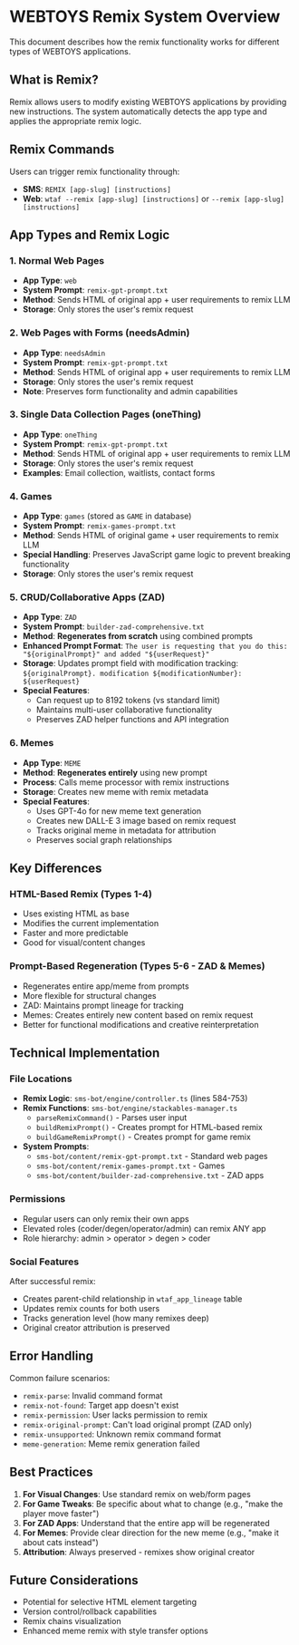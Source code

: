 # WEBTOYS Remix System Overview

This document describes how the remix functionality works for different types of WEBTOYS applications.

## What is Remix?

Remix allows users to modify existing WEBTOYS applications by providing new instructions. The system automatically detects the app type and applies the appropriate remix logic.

## Remix Commands

Users can trigger remix functionality through:
- **SMS**: `REMIX [app-slug] [instructions]`
- **Web**: `wtaf --remix [app-slug] [instructions]` or `--remix [app-slug] [instructions]`

## App Types and Remix Logic

### 1. Normal Web Pages
- **App Type**: `web`
- **System Prompt**: `remix-gpt-prompt.txt`
- **Method**: Sends HTML of original app + user requirements to remix LLM
- **Storage**: Only stores the user's remix request

### 2. Web Pages with Forms (needsAdmin)
- **App Type**: `needsAdmin`
- **System Prompt**: `remix-gpt-prompt.txt`
- **Method**: Sends HTML of original app + user requirements to remix LLM
- **Storage**: Only stores the user's remix request
- **Note**: Preserves form functionality and admin capabilities

### 3. Single Data Collection Pages (oneThing)
- **App Type**: `oneThing`
- **System Prompt**: `remix-gpt-prompt.txt`
- **Method**: Sends HTML of original app + user requirements to remix LLM
- **Storage**: Only stores the user's remix request
- **Examples**: Email collection, waitlists, contact forms

### 4. Games
- **App Type**: `games` (stored as `GAME` in database)
- **System Prompt**: `remix-games-prompt.txt`
- **Method**: Sends HTML of original game + user requirements to remix LLM
- **Special Handling**: Preserves JavaScript game logic to prevent breaking functionality
- **Storage**: Only stores the user's remix request

### 5. CRUD/Collaborative Apps (ZAD)
- **App Type**: `ZAD`
- **System Prompt**: `builder-zad-comprehensive.txt`
- **Method**: **Regenerates from scratch** using combined prompts
- **Enhanced Prompt Format**: `The user is requesting that you do this: "${originalPrompt}" and added "${userRequest}"`
- **Storage**: Updates prompt field with modification tracking: `${originalPrompt}. modification ${modificationNumber}: ${userRequest}`
- **Special Features**:
  - Can request up to 8192 tokens (vs standard limit)
  - Maintains multi-user collaborative functionality
  - Preserves ZAD helper functions and API integration

### 6. Memes
- **App Type**: `MEME`
- **Method**: **Regenerates entirely** using new prompt
- **Process**: Calls meme processor with remix instructions
- **Storage**: Creates new meme with remix metadata
- **Special Features**:
  - Uses GPT-4o for new meme text generation
  - Creates new DALL-E 3 image based on remix request
  - Tracks original meme in metadata for attribution
  - Preserves social graph relationships

## Key Differences

### HTML-Based Remix (Types 1-4)
- Uses existing HTML as base
- Modifies the current implementation
- Faster and more predictable
- Good for visual/content changes

### Prompt-Based Regeneration (Types 5-6 - ZAD & Memes)
- Regenerates entire app/meme from prompts
- More flexible for structural changes
- ZAD: Maintains prompt lineage for tracking
- Memes: Creates entirely new content based on remix request
- Better for functional modifications and creative reinterpretation

## Technical Implementation

### File Locations
- **Remix Logic**: `sms-bot/engine/controller.ts` (lines 584-753)
- **Remix Functions**: `sms-bot/engine/stackables-manager.ts`
  - `parseRemixCommand()` - Parses user input
  - `buildRemixPrompt()` - Creates prompt for HTML-based remix
  - `buildGameRemixPrompt()` - Creates prompt for game remix
- **System Prompts**:
  - `sms-bot/content/remix-gpt-prompt.txt` - Standard web pages
  - `sms-bot/content/remix-games-prompt.txt` - Games
  - `sms-bot/content/builder-zad-comprehensive.txt` - ZAD apps

### Permissions
- Regular users can only remix their own apps
- Elevated roles (coder/degen/operator/admin) can remix ANY app
- Role hierarchy: admin > operator > degen > coder

### Social Features
After successful remix:
- Creates parent-child relationship in `wtaf_app_lineage` table
- Updates remix counts for both users
- Tracks generation level (how many remixes deep)
- Original creator attribution is preserved

## Error Handling

Common failure scenarios:
- `remix-parse`: Invalid command format
- `remix-not-found`: Target app doesn't exist
- `remix-permission`: User lacks permission to remix
- `remix-original-prompt`: Can't load original prompt (ZAD only)
- `remix-unsupported`: Unknown remix command format
- `meme-generation`: Meme remix generation failed

## Best Practices

1. **For Visual Changes**: Use standard remix on web/form pages
2. **For Game Tweaks**: Be specific about what to change (e.g., "make the player move faster")
3. **For ZAD Apps**: Understand that the entire app will be regenerated
4. **For Memes**: Provide clear direction for the new meme (e.g., "make it about cats instead")
5. **Attribution**: Always preserved - remixes show original creator

## Future Considerations

- Potential for selective HTML element targeting
- Version control/rollback capabilities
- Remix chains visualization
- Enhanced meme remix with style transfer options